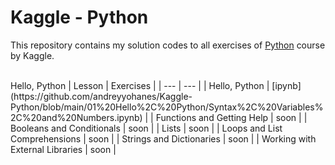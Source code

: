 # Kaggle - Python

This repository contains my solution codes to all exercises of [Python](https://www.kaggle.com/learn/python) course by Kaggle.

<br>
Hello, Python
| Lesson |  Exercises |
| --- | --- |
| Hello, Python | [ipynb](https://github.com/andreyyohanes/Kaggle-Python/blob/main/01%20Hello%2C%20Python/Syntax%2C%20Variables%2C%20and%20Numbers.ipynb) |
| Functions and Getting Help | soon |
| Booleans and Conditionals | soon |
| Lists | soon |
| Loops and List Comprehensions | soon |
| Strings and Dictionaries | soon |
| Working with External Libraries | soon |

